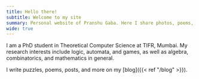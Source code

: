 ```yaml
---
title: Hello there!
subtitle: Welcome to my site
summary: Personal website of Pranshu Gaba. Here I share photos, poems, puzzles, and more!
wide: true
---
```


I am a PhD student in Theoretical Computer Science at TIFR, Mumbai. 
My research interests include logic, automata, and games, as well as algebra, combinatorics, and mathematics in general.

I write puzzles, poems, posts, and more on my [blog]({{< ref "/blog" >}}). 